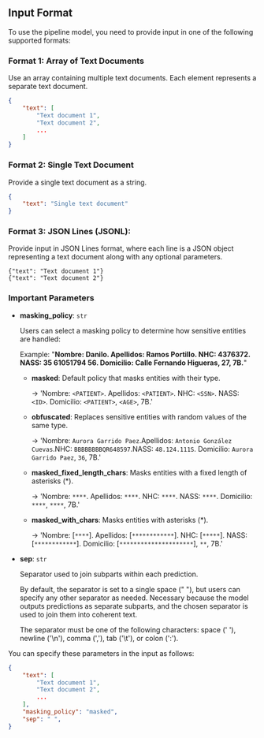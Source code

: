 ## Input Format

To use the pipeline model, you need to provide input in one of the following supported formats:

### Format 1: Array of Text Documents

Use an array containing multiple text documents. Each element represents a separate text document.

```json
{
    "text": [
        "Text document 1",
        "Text document 2",
        ...
    ]
}
```

### Format 2: Single Text Document

Provide a single text document as a string.

```json
{
    "text": "Single text document"
}
```

### Format 3: JSON Lines (JSONL):

Provide input in JSON Lines format, where each line is a JSON object representing a text document along with any optional parameters.

```
{"text": "Text document 1"}
{"text": "Text document 2"}
```

### Important Parameters

- **masking_policy**: `str`

    Users can select a masking policy to determine how sensitive entities are handled:

    Example: "**Nombre: Danilo. Apellidos: Ramos Portillo. NHC: 4376372. NASS: 35 61051794 56. Domicilio: Calle Fernando Higueras, 27, 7B.**"

    - **masked**: Default policy that masks entities with their type.

      -> 'Nombre: `<PATIENT>`. Apellidos: `<PATIENT>`. NHC: `<SSN>`. NASS: `<ID>`. Domicilio: `<PATIENT>`, `<AGE>`, 7B.'

    - **obfuscated**: Replaces sensitive entities with random values of the same type.

      -> 'Nombre: `Aurora Garrido Paez`.Apellidos: `Antonio González Cuevas`.NHC: `BBBBBBBBQR648597`.NASS: `48.124.111S`. Domicilio: `Aurora Garrido Paez`, `36`, 7B.'

    - **masked_fixed_length_chars**: Masks entities with a fixed length of asterisks (\*).

      -> 'Nombre: `****`. Apellidos: `****`. NHC: `****`. NASS: `****`. Domicilio: `****`, `****`, 7B.'

    - **masked_with_chars**: Masks entities with asterisks (\*).

      -> 'Nombre: [`****`]. Apellidos: [`************`]. NHC: [`*****`]. NASS: [`************`]. Domicilio: [`*********************`], `**`, 7B.'

- **sep**: `str`

    Separator used to join subparts within each prediction.

    By default, the separator is set to a single space (" "), but users can specify any other separator as needed. Necessary because the model outputs predictions as separate subparts, and the chosen separator is used to join them into coherent text.

    The separator must be one of the following characters: space (' '), newline ('\n'), comma (','), tab ('\t'), or colon (':').
    
You can specify these parameters in the input as follows:

```json
{
    "text": [
        "Text document 1",
        "Text document 2",
        ...
    ],
    "masking_policy": "masked",
    "sep": " ",
}
